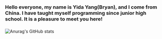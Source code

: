 ### Hello everyone, my name is Yida Yang(Bryan), and I come from China. I have taught myself programming since junior high school. It is a pleasure to meet you here!
### 
![Anurag's GitHub stats](https://github-readme-stats.vercel.app/api?username=DaZuiZui&count_private=true)
 
